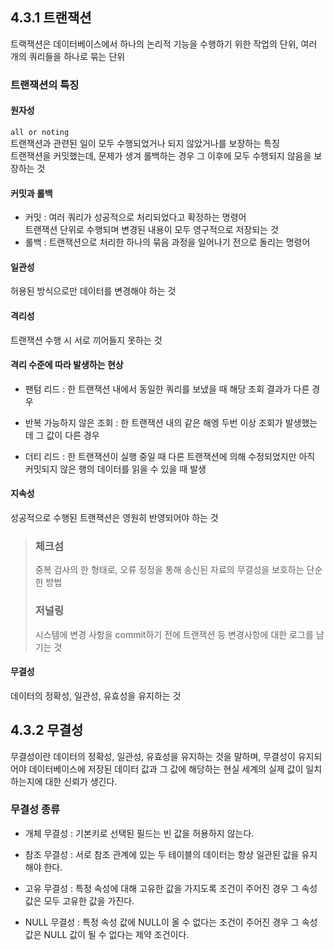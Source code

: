 ## 4.3.1 트랜잭션

트랙잭션은 데이터베이스에서 하나의 논리적 기능을 수행하기 위한 작업의 단위, 여러 개의 쿼리들을 하나로 묶는 단위 <br/>

### 트랜잭션의 특징

#### 원자성

`all or noting` <br/>
트랜잭션과 관련된 일이 모두 수행되었거나 되지 않았거나를 보장하는 특징<br/>
트랜잭션을 커밋했는데, 문제가 생겨 롤백하는 경우 그 이후에 모두 수행되지 않음을 보장하는 것

#### 커밋과 롤백

- 커밋 : 여러 쿼리가 성공적으로 처리되었다고 확정하는 명령어 <br/>
  트랜잭션 단위로 수행되며 변경된 내용이 모두 영구적으로 저장되는 것
- 롤백 : 트랜잭션으로 처리한 하나의 묶음 과정을 일어나기 전으로 돌리는 명령어

#### 일관성

허용된 방식으로만 데이터를 변경해야 하는 것

#### 격리성

트랜잭션 수행 시 서로 끼어들지 못하는 것

#### 격리 수준에 따라 발생하는 현상

- 팬텀 리드 : 한 트랜잭션 내에서 동일한 쿼리를 보냈을 때 해당 조회 결과가 다른 경우

- 반복 가능하지 않은 조회 : 한 트랜잭션 내의 같은 해엥 두번 이상 조회가 발생했는데 그 값이 다른 경우

- 더티 리드 : 한 트랜잭션이 실행 중일 때 다른 트랜잭션에 의해 수정되었지만 아직 커밋되지 않은 행의 데이터를 읽을 수 있을 때 발생

#### 지속성

성공적으로 수행된 트랜잭션은 영원히 반영되어야 하는 것

> ### 체크섬
>
> 중복 검사의 한 형태로, 오류 정정을 통해 송신된 자료의 무결성을 보호하는 단순한 방법 <br/>
>
> ### 저널링
>
> 시스템에 변경 사항을 commit하기 전에 트랜잭션 등 변경사항에 대한 로그를 남기는 것

#### 무결성

데이터의 정확성, 일관성, 유효성을 유지하는 것

## 4.3.2 무결성

무결성이란 데이터의 정확성, 일관성, 유효성을 유지하는 것을 말하며, 무결성이 유지되어야 데이터베이스에 저장된 데이터 값과 그 값에 해당하는 현실 세계의 실제 값이 일치하는지에 대한 신뢰가 생긴다.

### 무결성 종류

- 개체 무결성 : 기본키로 선택된 필드는 빈 값을 허용하지 않는다.

- 참조 무결성 : 서로 참조 관계에 있는 두 테이블의 데이터는 항상 일관된 값을 유지해야 한다.

- 고유 무결성 : 특정 속성에 대해 고유한 값을 가지도록 조건이 주어진 경우 그 속성 값은 모두 고유한 값을 가진다.

- NULL 무결성 : 특정 속성 값에 NULL이 올 수 없다는 조건이 주어진 경우 그 속성 값은 NULL 값이 될 수 없다는 제약 조건이다.

